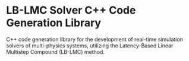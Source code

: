 # LB-LMC Solver C++ Code Generation Library

C++ code generation library for the development of real-time simulation solvers of multi-physics systems, utilizing the Latency-Based Linear Multistep Compound (LB-LMC) method.
